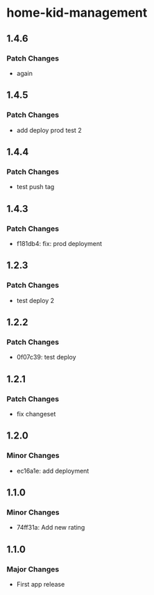 # home-kid-management

## 1.4.6

### Patch Changes

- again

## 1.4.5

### Patch Changes

- add deploy prod test 2

## 1.4.4

### Patch Changes

- test push tag

## 1.4.3

### Patch Changes

- f181db4: fix: prod deployment

## 1.2.3

### Patch Changes

- test deploy 2

## 1.2.2

### Patch Changes

- 0f07c39: test deploy

## 1.2.1

### Patch Changes

- fix changeset

## 1.2.0

### Minor Changes

- ec16a1e: add deployment

## 1.1.0

### Minor Changes

- 74ff31a: Add new rating

## 1.1.0

### Major Changes

- First app release
